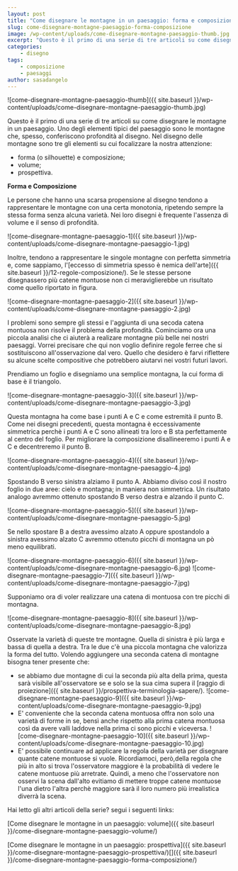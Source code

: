 ```yaml
---
layout: post
title: "Come disegnare le montagne in un paesaggio: forma e composizione"
slug: come-disegnare-montagne-paesaggio-forma-composizione
image: /wp-content/uploads/come-disegnare-montagne-paesaggio-thumb.jpg
excerpt: "Questo è il primo di una serie di tre articoli su come disegnare le montagne in un paesaggio. Uno degli elementi tipici del paesaggio sono le montagne"
categories:
    - disegno
tags:
    - composizione
    - paesaggi
author: sasadangelo
---
```


![come-disegnare-montagne-paesaggio-thumb]({{ site.baseurl }}/wp-content/uploads/come-disegnare-montagne-paesaggio-thumb.jpg)

Questo è il primo di una serie di tre articoli su come disegnare le montagne in un paesaggio. Uno degli elementi tipici del paesaggio sono le montagne che, spesso, conferiscono profondità al disegno. Nel disegno delle montagne sono tre gli elementi su cui focalizzare la nostra attenzione:

- forma (o silhouette) e composizione;
- volume;
- prospettiva.

**Forma e Composizione**

Le persone che hanno una scarsa propensione al disegno tendono a rappresentare le montagne con una certa monotonia, ripetendo sempre la stessa forma senza alcuna varietà. Nei loro disegni è frequente l'assenza di volume e il senso di profondità.

![come-disegnare-montagne-paesaggio-1]({{ site.baseurl }}/wp-content/uploads/come-disegnare-montagne-paesaggio-1.jpg)

Inoltre, tendono a rappresentare le singole montagne con perfetta simmetria e, come sappiamo, l'[eccesso di simmetria spesso è nemica dell'arte]({{ site.baseurl }}/12-regole-composizione/). Se le stesse persone disegnassero più catene montuose non ci meraviglierebbe un risultato come quello riportato in figura.

![come-disegnare-montagne-paesaggio-2]({{ site.baseurl }}/wp-content/uploads/come-disegnare-montagne-paesaggio-2.jpg)

I problemi sono sempre gli stessi e l'aggiunta di una secoda catena montuosa non risolve il problema della profondità. Cominciamo ora una piccola analisi che ci aiuterà a realizare montagne più belle nei nostri paesaggi. Vorrei precisare che qui non voglio definire regole ferree che si sostituiscono all'osservazione dal vero. Quello che desidero è farvi riflettere su alcune scelte compositive che potrebbero aiutarvi nei vostri futuri lavori.

Prendiamo un foglio e disegniamo una semplice montagna, la cui forma di base è il triangolo.

![come-disegnare-montagne-paesaggio-3]({{ site.baseurl }}/wp-content/uploads/come-disegnare-montagne-paesaggio-3.jpg)

Questa montagna ha come base i punti A e C e come estremità il punto B. Come nei disegni precedenti, questa montagna è eccessivamente simmetrica perchè i punti A e C sono allineati tra loro e B sta perfettamente al centro del foglio. Per migliorare la composizione disallineeremo i punti A e C e decentreremo il punto B.

![come-disegnare-montagne-paesaggio-4]({{ site.baseurl }}/wp-content/uploads/come-disegnare-montagne-paesaggio-4.jpg)

Spostando B verso sinistra alziamo il punto A. Abbiamo diviso così il nostro foglio in due aree: cielo e montagna; in maniera non simmetrica. Un risultato analogo avremmo ottenuto spostando B verso destra e alzando il punto C.

![come-disegnare-montagne-paesaggio-5]({{ site.baseurl }}/wp-content/uploads/come-disegnare-montagne-paesaggio-5.jpg)

Se nello spostare B a destra avessimo alzato A oppure spostandolo a sinistra avessimo alzato C avremmo ottenuto picchi di montagna un pò meno equilibrati.

![come-disegnare-montagne-paesaggio-6]({{ site.baseurl }}/wp-content/uploads/come-disegnare-montagne-paesaggio-6.jpg) 
![come-disegnare-montagne-paesaggio-7]({{ site.baseurl }}/wp-content/uploads/come-disegnare-montagne-paesaggio-7.jpg)

Supponiamo ora di voler realizzare una catena di montuosa con tre picchi di montagna.

![come-disegnare-montagne-paesaggio-8]({{ site.baseurl }}/wp-content/uploads/come-disegnare-montagne-paesaggio-8.jpg)

Osservate la varietà di queste tre montagne. Quella di sinistra è più larga e bassa di quella a destra. Tra le due c'è una piccola montagna che valorizza la forma del tutto. Volendo aggiungere una seconda catena di montagne bisogna tener presente che:

- se abbiamo due montagne di cui la seconda più alta della prima, questa sarà visibile all'osservatore se e solo se la sua cima supera il [raggio di proiezione]({{ site.baseurl }}/prospettiva-terminologia-sapere/). 
![come-disegnare-montagne-paesaggio-9]({{ site.baseurl }}/wp-content/uploads/come-disegnare-montagne-paesaggio-9.jpg)
- E' conveniente che la seconda catena montuosa offra non solo una varietà di forme in se, bensì anche rispetto alla prima catena montuosa così da avere valli laddove nella prima ci sono picchi e viceversa. 
![come-disegnare-montagne-paesaggio-10]({{ site.baseurl }}/wp-content/uploads/come-disegnare-montagne-paesaggio-10.jpg)
- E' possibile continuare ad applicare la regola della varietà per disegnare quante catene montuose si vuole. Ricordiamoci, però,della regola che più in alto si trova l'osservatore maggiore è la probabilità di vedere le catene montuose più arretrate. Quindi, a meno che l'osservatore non osservi la scena dall'alto evitiamo di mettere troppe catene montuose l'una dietro l'altra perchè maggiore sarà il loro numero più irrealistica diverrà la scena.

Hai letto gli altri articoli della serie? segui i seguenti links:

[Come disegnare le montagne in un paesaggio: volume]({{ site.baseurl }}/come-disegnare-montagne-paesaggio-volume/)

[Come disegnare le montagne in un paesaggio: prospettiva]({{ site.baseurl }}/come-disegnare-montagne-paesaggio-prospettiva/)[]({{ site.baseurl }}/come-disegnare-montagne-paesaggio-forma-composizione/)
